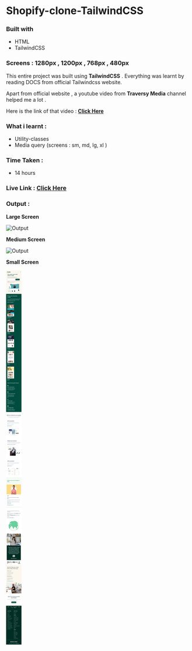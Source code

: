 # Shopify-clone-TailwindCSS

### Built with

- HTML
- TailwindCSS

### Screens : **1280px** , **1200px** , **768px** , **480px**

This entire project was built using **TailwindCSS** . Everything was learnt by reading DOCS from official Tailwindcss website.

Apart from official website , a youtube video from **Traversy Media** channel helped me a lot .

Here is the link of that video : [**Click Here**](https://youtu.be/dFgzHOX84xQ)

### What i learnt :

- Utility-classes
- Media query (screens : sm, md, lg, xl )

### Time Taken :

- 14 hours

### Live Link : [**Click Here**](https://shopify-clone-tailwind-css.vercel.app/)

### Output :

**Large Screen**

![Output](./screens/lg.png)

**Medium Screen**

![Output](./screens/md.png)

**Small Screen**

![Output](./screens/sm.png)
